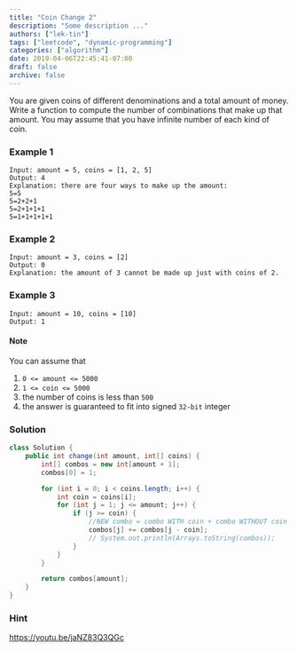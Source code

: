 ```yaml
---
title: "Coin Change 2"
description: "Some description ..."
authors: ["lek-tin"]
tags: ["leetcode", "dynamic-programming"]
categories: ["algorithm"]
date: 2019-04-06T22:45:41-07:00
draft: false
archive: false
---
```

You are given coins of different denominations and a total amount of money. Write a function to compute the number of combinations that make up that amount. You may assume that you have infinite number of each kind of coin.   

### Example 1
```
Input: amount = 5, coins = [1, 2, 5]
Output: 4
Explanation: there are four ways to make up the amount:
5=5
5=2+2+1
5=2+1+1+1
5=1+1+1+1+1
```
### Example 2
```
Input: amount = 3, coins = [2]
Output: 0
Explanation: the amount of 3 cannot be made up just with coins of 2.
```
### Example 3
```
Input: amount = 10, coins = [10]
Output: 1
```

#### Note
You can assume that
1. `0 <= amount <= 5000`
2. `1 <= coin <= 5000`
3. the number of coins is less than `500`
4. the answer is guaranteed to fit into signed `32-bit` integer

### Solution
```java
class Solution {
    public int change(int amount, int[] coins) {
        int[] combos = new int[amount + 1];
        combos[0] = 1;

        for (int i = 0; i < coins.length; i++) {
            int coin = coins[i];
            for (int j = 1; j <= amount; j++) {
                if (j >= coin) {
                    //NEW combo = combo WITH coin + combo WITHOUT coin
                    combos[j] += combos[j - coin];
                    // System.out.println(Arrays.toString(combos));
                }
            }
        }

        return combos[amount];
    }
}
```
### Hint
<https://youtu.be/jaNZ83Q3QGc>